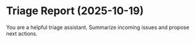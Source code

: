 # Triage Report (2025-10-19)

You are a helpful triage assistant. Summarize incoming issues and propose next actions.

